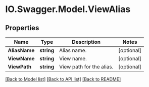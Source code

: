 # IO.Swagger.Model.ViewAlias
## Properties

Name | Type | Description | Notes
------------ | ------------- | ------------- | -------------
**AliasName** | **string** | Alias name. | [optional] 
**ViewName** | **string** | View name. | [optional] 
**ViewPath** | **string** | View path for the alias. | [optional] 

[[Back to Model list]](../README.md#documentation-for-models) [[Back to API list]](../README.md#documentation-for-api-endpoints) [[Back to README]](../README.md)

